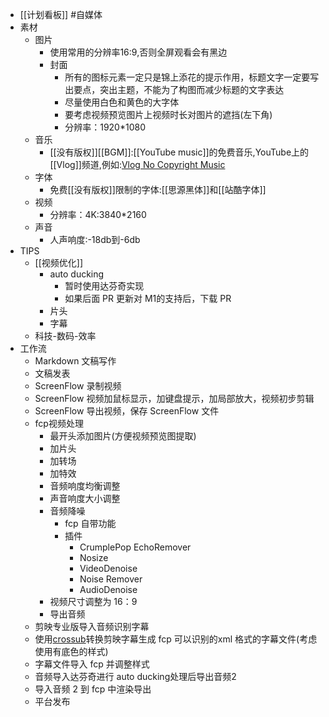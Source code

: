 - [[计划看板]] #自媒体
- 素材
    - 图片
        - 使用常用的分辨率16:9,否则全屏观看会有黑边
        - 封面
            - 所有的图标元素一定只是锦上添花的提示作用，标题文字一定要写出要点，突出主题，不能为了构图而减少标题的文字表达
            - 尽量使用白色和黄色的大字体
            - 要考虑视频预览图片上视频时长对图片的遮挡(左下角)
            - 分辨率：1920*1080
    - 音乐
        - [[没有版权]][[BGM]]:[[YouTube music]]的免费音乐,YouTube上的[[Vlog]]频道,例如:[Vlog No Copyright Music](https://www.youtube.com/channel/UCEickjZj99-JJIU8_IJ7J-Q)
    - 字体
        - 免费[[没有版权]]限制的字体:[[思源黑体]]和[[站酷字体]]
    - 视频
        - 分辨率：4K:3840*2160
    - 声音
        - 人声响度:-18db到-6db
- TIPS
    - [[视频优化]]
        - auto ducking
            - 暂时使用达芬奇实现
            - 如果后面 PR 更新对 M1的支持后，下载 PR
        - 片头
        - 字幕
    - 科技-数码-效率
- 工作流
    - Markdown 文稿写作
    - 文稿发表
    - ScreenFlow 录制视频
    - ScreenFlow 视频加鼠标显示，加键盘提示，加局部放大，视频初步剪辑
    - ScreenFlow 导出视频，保存 ScreenFlow 文件
    - fcp视频处理
        - 最开头添加图片(方便视频预览图提取)
        - 加片头
        - 加转场
        - 加特效
        - 音频响度均衡调整
        - 声音响度大小调整
        - 音频降噪
            - fcp 自带功能
            - 插件
                - CrumplePop EchoRemover
                - Nosize
                - VideoDenoise
                - Noise Remover
                - AudioDenoise
        - 视频尺寸调整为 16：9
        - 导出音频
    - 剪映专业版导入音频识别字幕
    - 使用[crossub](https://crossub.xiaowude.com/)转换剪映字幕生成 fcp 可以识别的xml 格式的字幕文件(考虑使用有底色的样式)
    - 字幕文件导入 fcp 并调整样式
    - 音频导入达芬奇进行 auto ducking处理后导出音频2
    -  导入音频 2 到 fcp 中渲染导出
    - 平台发布
